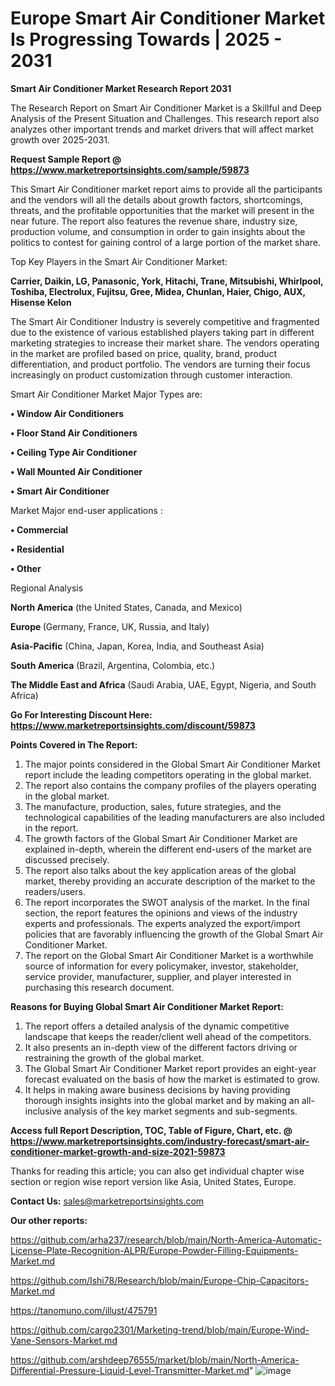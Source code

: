  # Europe Smart Air Conditioner Market Is Progressing Towards | 2025 - 2031

<strong>Smart Air Conditioner Market Research Report 2031</strong>

The Research Report on Smart Air Conditioner Market is a Skillful and Deep Analysis of the Present Situation and Challenges. This research report also analyzes other important trends and market drivers that will affect market growth over 2025-2031.

<strong>Request Sample Report @ <a href=https://www.marketreportsinsights.com/sample/59873>https://www.marketreportsinsights.com/sample/59873</a></strong>

This Smart Air Conditioner market report aims to provide all the participants and the vendors will all the details about growth factors, shortcomings, threats, and the profitable opportunities that the market will present in the near future. The report also features the revenue share, industry size, production volume, and consumption in order to gain insights about the politics to contest for gaining control of a large portion of the market share.

Top Key Players in the Smart Air Conditioner Market:

<strong>Carrier, Daikin, LG, Panasonic, York, Hitachi, Trane, Mitsubishi, Whirlpool, Toshiba, Electrolux, Fujitsu, Gree, Midea, Chunlan, Haier, Chigo, AUX, Hisense Kelon</strong>

The Smart Air Conditioner Industry is severely competitive and fragmented due to the existence of various established players taking part in different marketing strategies to increase their market share. The vendors operating in the market are profiled based on price, quality, brand, product differentiation, and product portfolio. The vendors are turning their focus increasingly on product customization through customer interaction.

Smart Air Conditioner Market Major Types are:

<strong>• Window Air Conditioners

• Floor Stand Air Conditioners

• Ceiling Type Air Conditioner

• Wall Mounted Air Conditioner

• Smart Air Conditioner</strong>

Market Major end-user applications :

<strong>• Commercial

• Residential

• Other</strong>

Regional Analysis

</u><strong><b>North America</b></strong> (the United States, Canada, and Mexico)

<strong><b>Europe </b></strong>(Germany, France, UK, Russia, and Italy)

<strong><b>Asia-Pacific</b></strong> (China, Japan, Korea, India, and Southeast Asia)

<strong><b>South America</b></strong> (Brazil, Argentina, Colombia, etc.)

<strong><b>The Middle East and Africa</b></strong> (Saudi Arabia, UAE, Egypt, Nigeria, and South Africa)

<strong>Go For Interesting Discount Here: <a href=https://www.marketreportsinsights.com/discount/59873>https://www.marketreportsinsights.com/discount/59873</a></strong>

<strong>Points Covered in The Report:</strong>
<ol>
  <li>The major points considered in the Global Smart Air Conditioner Market report include the leading competitors operating in the global market.</li>
  <li>The report also contains the company profiles of the players operating in the global market.</li>
  <li>The manufacture, production, sales, future strategies, and the technological capabilities of the leading manufacturers are also included in the report.</li>
  <li>The growth factors of the Global Smart Air Conditioner Market are explained in-depth, wherein the different end-users of the market are discussed precisely.</li>
  <li>The report also talks about the key application areas of the global market, thereby providing an accurate description of the market to the readers/users.</li>
  <li>The report incorporates the SWOT analysis of the market. In the final section, the report features the opinions and views of the industry experts and professionals. The experts analyzed the export/import policies that are favorably influencing the growth of the Global Smart Air Conditioner Market.</li>
  <li>The report on the Global Smart Air Conditioner Market is a worthwhile source of information for every policymaker, investor, stakeholder, service provider, manufacturer, supplier, and player interested in purchasing this research document.</li>
</ol>
<strong>Reasons for Buying Global Smart Air Conditioner Market Report:</strong>

<ol>
  <li>The report offers a detailed analysis of the dynamic competitive landscape that keeps the reader/client well ahead of the competitors.</li>
  <li>It also presents an in-depth view of the different factors driving or restraining the growth of the global market.</li>
  <li>The Global Smart Air Conditioner Market report provides an eight-year forecast evaluated on the basis of how the market is estimated to grow.</li>
  <li>It helps in making aware business decisions by having providing thorough insights insights into the global market and by making an all-inclusive analysis of the key market segments and sub-segments.</li>
</ol>
<strong>Access full Report Description, TOC, Table of Figure, Chart, etc. @ <a href=https://www.marketreportsinsights.com/industry-forecast/smart-air-conditioner-market-growth-and-size-2021-59873>https://www.marketreportsinsights.com/industry-forecast/smart-air-conditioner-market-growth-and-size-2021-59873</a></strong>


Thanks for reading this article; you can also get individual chapter wise section or region wise report version like Asia, United States, Europe.

<strong>Contact Us:</strong>
sales@marketreportsinsights.com

<strong>Our other reports:</strong>

<a href=https://github.com/arha237/research/blob/main/North-America-Automatic-License-Plate-Recognition-ALPR/Europe-Powder-Filling-Equipments-Market.md>https://github.com/arha237/research/blob/main/North-America-Automatic-License-Plate-Recognition-ALPR/Europe-Powder-Filling-Equipments-Market.md</a>

<a href=https://github.com/Ishi78/Research/blob/main/Europe-Chip-Capacitors-Market.md>https://github.com/Ishi78/Research/blob/main/Europe-Chip-Capacitors-Market.md</a>

<a href=https://tanomuno.com/illust/475791>https://tanomuno.com/illust/475791</a>

<a href=https://github.com/cargo2301/Marketing-trend/blob/main/Europe-Wind-Vane-Sensors-Market.md>https://github.com/cargo2301/Marketing-trend/blob/main/Europe-Wind-Vane-Sensors-Market.md</a>

<a href=https://github.com/arshdeep76555/market/blob/main/North-America-Differential-Pressure-Liquid-Level-Transmitter-Market.md>https://github.com/arshdeep76555/market/blob/main/North-America-Differential-Pressure-Liquid-Level-Transmitter-Market.md</a>"
![image](https://github.com/user-attachments/assets/7d3ebdb2-dc06-45ad-8264-c72170c9c68e)
